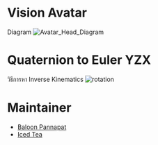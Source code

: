 # Vision Avatar

Diagram
![Avatar_Head_Diagram](https://user-images.githubusercontent.com/44831071/73075478-97e92900-3eee-11ea-9a72-655b022b8660.png)

# Quaternion to Euler YZX
วิธีการหา Inverse Kinematics
![rotation](https://user-images.githubusercontent.com/44831071/73081658-9887bc80-3efa-11ea-9fb1-785feeee663b.jpg)

# Maintainer
- [Baloon Pannapat](https://www.facebook.com/aminballoon.pannapat)
- [Iced Tea](https://www.facebook.com/icezyzzz)
